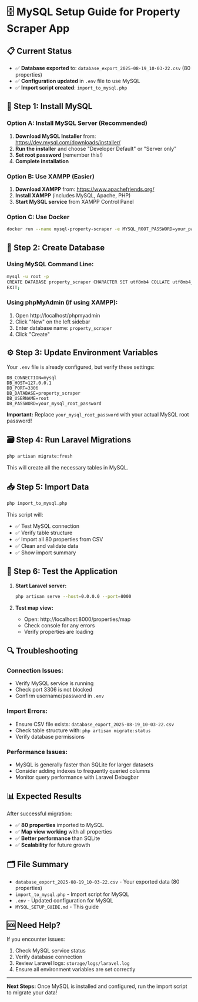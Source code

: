 # 🗄️ MySQL Setup Guide for Property Scraper App

## 📋 **Current Status**
- ✅ **Database exported** to: `database_export_2025-08-19_10-03-22.csv` (80 properties)
- ✅ **Configuration updated** in `.env` file to use MySQL
- ✅ **Import script created**: `import_to_mysql.php`

## 🚀 **Step 1: Install MySQL**

### **Option A: Install MySQL Server (Recommended)**
1. **Download MySQL Installer** from: https://dev.mysql.com/downloads/installer/
2. **Run the installer** and choose "Developer Default" or "Server only"
3. **Set root password** (remember this!)
4. **Complete installation**

### **Option B: Use XAMPP (Easier)**
1. **Download XAMPP** from: https://www.apachefriends.org/
2. **Install XAMPP** (includes MySQL, Apache, PHP)
3. **Start MySQL service** from XAMPP Control Panel

### **Option C: Use Docker**
```bash
docker run --name mysql-property-scraper -e MYSQL_ROOT_PASSWORD=your_password -e MYSQL_DATABASE=property_scraper -p 3306:3306 -d mysql:8.0
```

## 🔧 **Step 2: Create Database**

### **Using MySQL Command Line:**
```bash
mysql -u root -p
CREATE DATABASE property_scraper CHARACTER SET utf8mb4 COLLATE utf8mb4_unicode_ci;
EXIT;
```

### **Using phpMyAdmin (if using XAMPP):**
1. Open http://localhost/phpmyadmin
2. Click "New" on the left sidebar
3. Enter database name: `property_scraper`
4. Click "Create"

## ⚙️ **Step 3: Update Environment Variables**

Your `.env` file is already configured, but verify these settings:

```env
DB_CONNECTION=mysql
DB_HOST=127.0.0.1
DB_PORT=3306
DB_DATABASE=property_scraper
DB_USERNAME=root
DB_PASSWORD=your_mysql_root_password
```

**Important:** Replace `your_mysql_root_password` with your actual MySQL root password!

## 🗃️ **Step 4: Run Laravel Migrations**

```bash
php artisan migrate:fresh
```

This will create all the necessary tables in MySQL.

## 📥 **Step 5: Import Data**

```bash
php import_to_mysql.php
```

This script will:
- ✅ Test MySQL connection
- ✅ Verify table structure
- ✅ Import all 80 properties from CSV
- ✅ Clean and validate data
- ✅ Show import summary

## 🧪 **Step 6: Test the Application**

1. **Start Laravel server:**
   ```bash
   php artisan serve --host=0.0.0.0 --port=8000
   ```

2. **Test map view:**
   - Open: http://localhost:8000/properties/map
   - Check console for any errors
   - Verify properties are loading

## 🔍 **Troubleshooting**

### **Connection Issues:**
- Verify MySQL service is running
- Check port 3306 is not blocked
- Confirm username/password in `.env`

### **Import Errors:**
- Ensure CSV file exists: `database_export_2025-08-19_10-03-22.csv`
- Check table structure with: `php artisan migrate:status`
- Verify database permissions

### **Performance Issues:**
- MySQL is generally faster than SQLite for larger datasets
- Consider adding indexes to frequently queried columns
- Monitor query performance with Laravel Debugbar

## 📊 **Expected Results**

After successful migration:
- ✅ **80 properties** imported to MySQL
- ✅ **Map view working** with all properties
- ✅ **Better performance** than SQLite
- ✅ **Scalability** for future growth

## 🗂️ **File Summary**

- `database_export_2025-08-19_10-03-22.csv` - Your exported data (80 properties)
- `import_to_mysql.php` - Import script for MySQL
- `.env` - Updated configuration for MySQL
- `MYSQL_SETUP_GUIDE.md` - This guide

## 🆘 **Need Help?**

If you encounter issues:
1. Check MySQL service status
2. Verify database connection
3. Review Laravel logs: `storage/logs/laravel.log`
4. Ensure all environment variables are set correctly

---

**Next Steps:** Once MySQL is installed and configured, run the import script to migrate your data!
